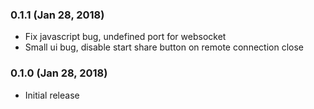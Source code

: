 ### 0.1.1 (Jan 28, 2018)
* Fix javascript bug, undefined port for websocket
* Small ui bug, disable start share button on remote connection close

### 0.1.0 (Jan 28, 2018)
* Initial release

